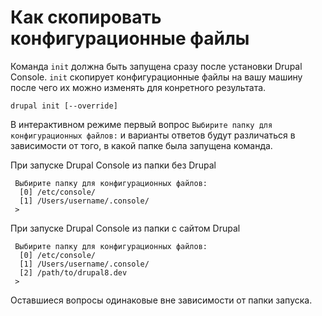 # Как скопировать конфигурационные файлы
Команда `init` должна быть запущена сразу после установки Drupal Console. `init` скопирует конфигурационные файлы на вашу машину после чего их можно изменять для конретного результата.
 
```
drupal init [--override]
```

В интерактивном режиме первый вопрос `Выбирите папку для конфигурационных файлов:` и варианты ответов будут различаться в зависимости от того, в какой папке была запущена команда.

При запуске Drupal Console из папки без Drupal
```
 Выбирите папку для конфигурационных файлов:
  [0] /etc/console/
  [1] /Users/username/.console/
 >
```

При запуске Drupal Console из папки с сайтом Drupal
```
 Выбирите папку для конфигурационных файлов:
  [0] /etc/console/
  [1] /Users/username/.console/
  [2] /path/to/drupal8.dev
 >
```

Оставшиеся вопросы одинаковые вне зависимости от папки запуска.
